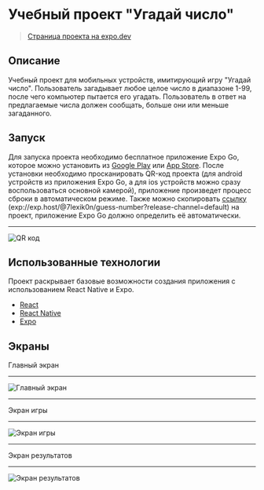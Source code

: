 # Учебный проект "Угадай число"
> [Страница проекта на expo.dev](https://expo.dev/@7lexik0n/guess-number)

## Описание
Учебный проект для мобильных устройств, имитирующий игру "Угадай число". Пользователь загадывает любое целое число в диапазоне 1-99, после чего компьютер пытается его угадать. Пользователь в ответ на предлагаемые числа должен сообщать, больше они или меньше загаданного.

## Запуск
Для запуска проекта необходимо бесплатное приложение Expo Go, которое можно установить из [Google Play](https://play.google.com/store/apps/details?id=host.exp.exponent&hl=ru&gl=US) или [App Store](https://apps.apple.com/ru/app/expo-go/id982107779). После установки необходимо просканировать QR-код проекта (для android устройств из приложения Expo Go, а для ios устройств можно сразу воспользоваться основной камерой), приложение произведет процесс сброки в автоматическом режиме.
Также можно скопировать [ссылку](exp://exp.host/@7lexik0n/guess-number?release-channel=default) (exp://exp.host/@7lexik0n/guess-number?release-channel=default) на проект, приложение Expo Go должно определить её автоматически. 
___
![QR код](https://qr.expo.dev/expo-go?owner=7lexik0n&slug=guess-number&releaseChannel=default&host=exp.host "QR код")

## Использованные технологии
Проект раскрывает базовые возможности создания приложения с использованием React Native и Expo.
- [React](https://reactjs.org/)
- [React Native](https://reactnative.dev/)
- [Expo](https://docs.expo.dev/)

## Экраны
Главный экран
___
![Главный экран](https://sun9-31.userapi.com/s/v1/if2/xi5vAlILWo2kQiaQAtXw0e8-VP4T_CXLQib1HmTEUHVbPOeYKpbyl3ChjJiOqATuGmYeYPZNYJoZw__xJH7_z5Ty.jpg?size=867x1600&quality=95&type=album "Главный экран")
___
Экран игры
___
![Экран игры](https://sun9-47.userapi.com/s/v1/if2/Gw-KSW31b3LTPNFO7QHmKux8qMADx4XyymdJacwDIzAMnwcjVtNe4JX1rPWSuDCSLsryuJZN_ULtqMu7KaFgB2g5.jpg?size=864x1600&quality=95&type=album "Экран игры")
___
Экран результатов
___
![Экран результатов](https://sun9-28.userapi.com/s/v1/if2/fdfR2nzp4blpGUIpZKFYEC7H1tTJJ8RaU2WkrJuE5m0aZmMG1cELAoVX4cx9wxWJ5ZwBIP5DeoweTFZnxbVO5MP6.jpg?size=858x1600&quality=95&type=album "Экран результатов")
